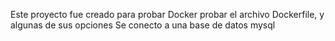Este proyecto fue creado para probar Docker
probar el archivo Dockerfile, y algunas de sus opciones
Se conecto a una base de datos mysql
